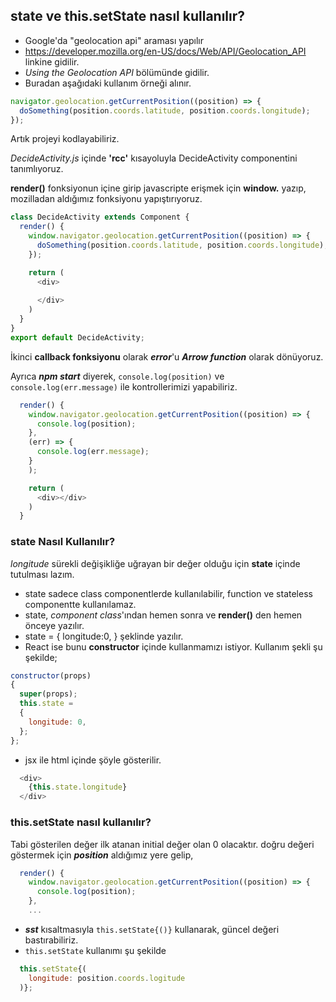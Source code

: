 ## state ve this.setState nasıl kullanılır?
- Google'da "geolocation api" araması yapılır
- https://developer.mozilla.org/en-US/docs/Web/API/Geolocation_API linkine gidilir.
- _Using the Geolocation API_ bölümünde gidilir.
- Buradan aşağıdaki kullanım örneği alınır.

```js script
navigator.geolocation.getCurrentPosition((position) => {
  doSomething(position.coords.latitude, position.coords.longitude);
});
```

Artık projeyi kodlayabiliriz.

_DecideActivity.js_ içinde **'rcc'** kısayoluyla DecideActivity componentini tanımlıyoruz.

**render()** fonksiyonun içine girip
javascripte erişmek için **window.** yazıp, mozilladan aldığımız fonksiyonu yapıştırıyoruz.
```js script
class DecideActivity extends Component {
  render() {
    window.navigator.geolocation.getCurrentPosition((position) => {
      doSomething(position.coords.latitude, position.coords.longitude);
    });

    return (
      <div>
        
      </div>
    )
  }
}
export default DecideActivity;
```
İkinci **callback fonksiyonu** olarak ***error***'u ***Arrow function*** olarak dönüyoruz.

Ayrıca ***npm start*** diyerek, <code>console.log(position)</code> ve <code>console.log(err.message)</code> ile kontrollerimizi yapabiliriz.
```js script
  render() {
    window.navigator.geolocation.getCurrentPosition((position) => {
      console.log(position);
    },
    (err) => {
      console.log(err.message);
    }
    );

    return (
      <div></div>
    )
  }

```
### state Nasıl Kullanılır?
*longitude* sürekli değişikliğe uğrayan bir değer olduğu için **state** içinde tutulması lazım.
* state sadece class componentlerde kullanılabilir, function ve stateless componentte kullanılamaz.
* state, *component class*'ından hemen sonra ve **render()** den hemen önceye yazılır.
* state = { longitude:0, } şeklinde yazılır.
* React ise bunu **constructor** içinde kullanmamızı istiyor. Kullanım şekli şu şekilde;
```js script
constructor(props)
{
  super(props);
  this.state = 
  { 
    longitude: 0,
  };
};
```
* jsx ile html içinde şöyle gösterilir.
```js script
  <div>
    {this.state.longitude}
  </div>
````

### this.setState nasıl kullanılır?
Tabi gösterilen değer ilk atanan initial değer olan 0 olacaktır.
doğru değeri göstermek için ***position*** aldığımız yere gelip,
```js script
  render() {
    window.navigator.geolocation.getCurrentPosition((position) => {
      console.log(position);
    }, 
    ...
```
* ***sst*** kısaltmasıyla <code>this.setState{()}</code> kullanarak, güncel değeri bastırabiliriz.
* <code>this.setState</code> kullanımı şu şekilde
```js script
  this.setState{(
    longitude: position.coords.logitude
  )};
```
